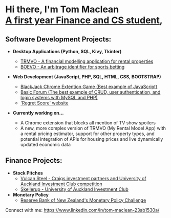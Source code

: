 <h1>Hi there, I'm Tom Maclean <br/><a href="https://www.linkedin.com/in/tom-maclean-23ab1530a/">A first year Finance and CS student</a>, </h1>

<h2>Software Development Projects:</h2>

- <b>Desktop Applications (Python, SQL, Kivy, Tkinter)</b>
  - [TRMVO - A financial modelling application for rental properties](https://github.com/Tom4257644/TRMVO/blob/main/README.md)
  - [BOEVO - An arbitrage identifier for sports betting](https://github.com/Tom4257644/BOEVO/blob/main/README.md)

- <b>Web Development (JavaScript, PHP, SQL, HTML, CSS, BOOTSTRAP) </b>
  - [BlackJack Chrome Extention Game (Best example of JavaScript)](https://github.com/Tom4257644/blackjackChromeExtension/blob/main/README.md)
  - [Basic Forum (The best example of CRUD, user authentication, and login systems with MySQL and PHP)](https://github.com/Tom4257644/HomeworkForum/blob/main/README.md)
  - ['Regret Score' website](https://github.com/Tom4257644/RegretScore/blob/main/README.md)
- <b>Currently working on... </b>
  - A Chrome extension that blocks all mention of TV show spoilers
  - A new, more complex version of TRMVO (My Rental Model App) with a rental pricing estimator, support for other property types, and potential integration of APIs for housing prices and live dynamically updated economic data
 
<h2>Finance Projects:</h2>

- <b>Stock Pitches</b>
  - [Vulcan Steel - Craigs investment partners and University of Auckland Investment Club competition](https://github.com/joshmadakor1/Algorithms-Practice)
  - [Skellerup - University of Auckland Investment Club](https://github.com/joshmadakor1/Algorithms-Practice)
- <b>Monetary Policy</b>
  - [Reserve Bank of New Zealand's Monetary Policy Challenge](https://github.com/joshmadakor1/Algorithms-Practice)


Connect with me:
https://www.linkedin.com/in/tom-maclean-23ab1530a/


